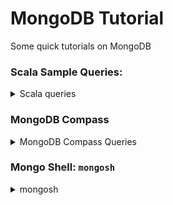 # MongoDB Tutorial
Some quick tutorials on MongoDB




### Scala Sample Queries:

<details> 
<summary>
Scala queries
</summary>
 TODO:NN MDB TUT  
</details>



### MongoDB Compass 

<details> 
<summary>
MongoDB Compass Queries
</summary>
  
[MongoDB Compass](https://www.mongodb.com/products/compass) is the primary interface of mongoDB where users can interact with their data. 
  
<details> 
<summary>
Documents: filters
</summary>
  
![documents](https://user-images.githubusercontent.com/36662690/128304201-f98b595d-7e95-4f27-ad92-20f9c41ee8e9.PNG)

Provide the filters on the first section in order to use them. Make sure you are in the correct collection.

Sort a collection based on insertion time:
```bash
filter: 
{ _id: -1}
```
  
Find objects with-in a bounding box:
```bash
{geometry: { $geoWithin: { $box:  [ [ 33.0, 33.0 ], [ 35.0, 35.0 ] ] } }}
```

Find fingerprints with-in a time-span:
```
{ timestamp : { $gt :  "0000000000000", $lt : "1532759230143"}}
```

Find objects with-in a bounding box on a time-span:
```
{geometry: { $geoWithin: { $box:  [ [ 33.0, 33.0 ], [ 35.0, 35.0 ] ] } }, timestamp : { $gt :  "0000000000000", $lt : "1617117985695"}, buid: "building_8d9753f0-9dae-4772-81a6-942940ade718_1616948897991"}
```

Find objects where floor are not -1, 0, 1, 2.
(Used in fingerprints collection)
```
{$and:[ {buid: "username_1373876832005"}, {floor: {$ne: "1"}}, {floor: {$ne: "2"}}, {floor: {$ne: "0"}},{floor: {$ne: "-1"}} ]}
```

</details>

<details> 
<summary>
Validation
</summary>

Prevent collection fingerprints to add JSON objects without the field geometry.
```
{
  $jsonSchema: {
    required: [
      'geometry',
      'geometry.type',
      'geometry.coordinates'
    ],
    properties: {
      'geometry.type': {
        bsonType: 'string',
        'enum': [
          'Point',
          'Polygon'
        ]
      },
      'geometry.coordinates.0': {
        bsonType: 'double',
        minimum: -90,
        maximum: 90
      },
      'geometry.coordinates.1': {
        bsonType: 'double',
        minimum: -180,
        maximum: 180
      }
    }
  }
}
```
  
</details>
  
  
</details>


### Mongo Shell: `mongosh`

<details> 
<summary>
mongosh
</summary>

To open `mongosh` you can use:
- the [admin/mongosh.sh](admin/mongosh.sh) wrapper
- the terminal: `mongo --host HOST --port 27018 --username admin --password PASS`

- Mongo Compass:

![mongosh](https://user-images.githubusercontent.com/36662690/128305911-4a5fce2f-1307-4a25-bd23-2e820f90fb8b.PNG)


Mongo shell is an interactive JavaScript shell interface to MongoDB. Replaced by mongoDB compass. 
Upon download of mongodb compass mongosh is also download. Can be accessed from mongodb compass, bottom of the GUI.
  
  
#### Switch to a database:
```
use anyplace
```

#### Delete local anyplace accounts:
```bash
db.users.deleteMany({external: "anyplace"})
```

### Delete a cache collection:
```
db.heatmapWifiTimestamp1.deleteMany()
```

### Delete a database that only admin as access to:
**NOTE:** proceed with caution
```
use admin;
# not required with mongodb.sh
db.grantRolesToUser("admin", ["root"]);

use databaseToDelete;
db.dropDatabase();
```

</details>

